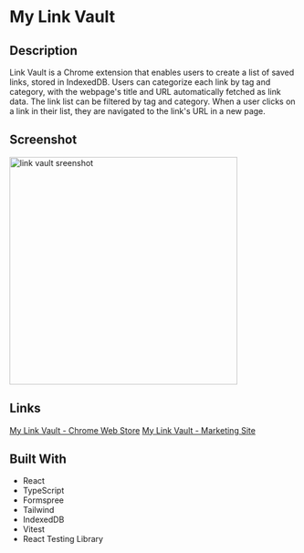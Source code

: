 # My Link Vault

## Description
Link Vault is a Chrome extension that enables users to create a list of saved links, stored in IndexedDB. Users can categorize each link by tag and category, with the webpage's title and URL automatically fetched as link data. The link list can be filtered by tag and category. When a user clicks on a link in their list, they are navigated to the link's URL in a new page.

## Screenshot
<img width="399" alt="link vault sreenshot" src="https://github.com/artsycoder533/my-link-vault/assets/83678228/6839e78d-ca28-4d92-8eae-26b9bd0deabd">


## Links
[My Link Vault - Chrome Web Store](https://chromewebstore.google.com/detail/my-link-vault/cgnjhdifiiiaepjipolnodmeccccoekk?utm_source=ext_app_menu)
[My Link Vault - Marketing Site](https://my-link-vault.vercel.app/)

## Built With
- React
- TypeScript
- Formspree
- Tailwind
- IndexedDB
- Vitest
- React Testing Library
